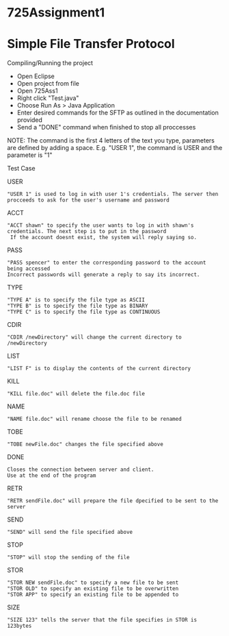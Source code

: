 # 725Assignment1

# Simple File Transfer Protocol

Compiling/Running the project
* Open Eclipse
* Open project from file
* Open 725Ass1
* Right click "Test.java"
* Choose Run As > Java Application
* Enter desired commands for the SFTP as outlined in the documentation provided
* Send a "DONE" command when finished to stop all proccesses

NOTE: The command is the first 4 letters of the text you type, parameters are defined by adding a space.
E.g. "USER 1", the command is USER and the parameter is "1"

Test Case

USER

    "USER 1" is used to log in with user 1's credentials. The server then procceeds to ask for the user's username and password

ACCT

    "ACCT shawn" to specify the user wants to log in with shawn's credentials. The next step is to put in the password
     If the account doesnt exist, the system will reply saying so.

PASS

    "PASS spencer" to enter the corresponding password to the account being accessed 
    Incorrect passwords will generate a reply to say its incorrect.

TYPE

    "TYPE A" is to specify the file type as ASCII
    "TYPE B" is to specify the file type as BINARY
    "TYPE C" is to specify the file type as CONTINUOUS

CDIR

    "CDIR /newDirectory" will change the current directory to /newDirectory

LIST

    "LIST F" is to display the contents of the current directory

KILL

    "KILL file.doc" will delete the file.doc file

NAME

    "NAME file.doc" will rename choose the file to be renamed
    
TOBE

    "TOBE newFile.doc" changes the file specified above

DONE

    Closes the connection between server and client.
    Use at the end of the program

RETR

    "RETR sendFile.doc" will prepare the file dpecified to be sent to the server 
    
SEND

    "SEND" will send the file specified above

STOP

    "STOP" will stop the sending of the file

STOR

    "STOR NEW sendFile.doc" to specify a new file to be sent
    "STOR OLD" to specify an existing file to be overwritten
    "STOR APP" to specify an existing file to be appended to

SIZE

    "SIZE 123" tells the server that the file specifies in STOR is 123bytes
